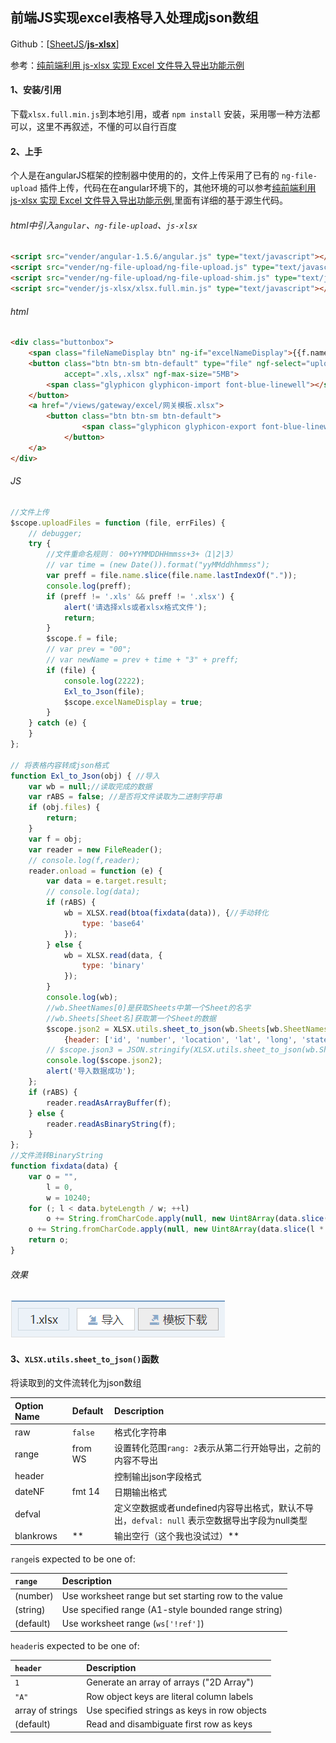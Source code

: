 ## 前端JS实现excel表格导入处理成json数组

Github：\[[SheetJS](https://github.com/SheetJS)/[**js-xlsx**](https://github.com/SheetJS/js-xlsx)\]

参考：[纯前端利用 js-xlsx 实现 Excel 文件导入导出功能示例](http://www.jianshu.com/p/74d405940305)

#### 1、安装/引用

下载`xlsx.full.min.js`到本地引用，或者 `npm install` 安装，采用哪一种方法都可以，这里不再叙述，不懂的可以自行百度

#### 2、上手

个人是在angularJS框架的控制器中使用的的，文件上传采用了已有的 `ng-file-upload` 插件上传，代码在在angular环境下的，其他环境的可以参考[纯前端利用 js-xlsx 实现 Excel 文件导入导出功能示例](http://www.jianshu.com/p/74d405940305),里面有详细的基于源生代码。

###### html中引入`angular`、`ng-file-upload`、`js-xlsx`

```html
<script src="vender/angular-1.5.6/angular.js" type="text/javascript"></script>
<script src="vender/ng-file-upload/ng-file-upload.js" type="text/javascript"></script>
<script src="vender/ng-file-upload/ng-file-upload-shim.js" type="text/javascript"></script>
<script src="vender/js-xlsx/xlsx.full.min.js" type="text/javascript"></script>
```

###### html

```html
<div class="buttonbox">
    <span class="fileNameDisplay btn" ng-if="excelNameDisplay">{{f.name}}</span>
    <button class="btn btn-sm btn-default" type="file" ngf-select="uploadFiles($file, $invalidFiles)"
            accept=".xls,.xlsx" ngf-max-size="5MB">
        <span class="glyphicon glyphicon-import font-blue-linewell"></span>导入
    </button>
    <a href="/views/gateway/excel/网关模板.xlsx">
        <button class="btn btn-sm btn-default">
                <span class="glyphicon glyphicon-export font-blue-linewell"></span>模板下载
            </button>
    </a>
</div>
```

###### JS

```js
//文件上传
$scope.uploadFiles = function (file, errFiles) {
    // debugger;
    try {
        //文件重命名规则： 00+YYMMDDHHmmss+3+（1|2|3）
        // var time = (new Date()).format("yyMMddhhmmss");
        var preff = file.name.slice(file.name.lastIndexOf("."));
        console.log(preff);
        if (preff != '.xls' && preff != '.xlsx') {
            alert('请选择xls或者xlsx格式文件');
            return;
        }
        $scope.f = file;
        // var prev = "00";
        // var newName = prev + time + "3" + preff;
        if (file) {
            console.log(2222);
            Exl_to_Json(file);
            $scope.excelNameDisplay = true;
        }
    } catch (e) {
    }
};

// 将表格内容转成json格式
function Exl_to_Json(obj) { //导入
    var wb = null;//读取完成的数据
    var rABS = false; //是否将文件读取为二进制字符串
    if (obj.files) {
        return;
    }
    var f = obj;
    var reader = new FileReader();
    // console.log(f,reader);
    reader.onload = function (e) {
        var data = e.target.result;
        // console.log(data);
        if (rABS) {
            wb = XLSX.read(btoa(fixdata(data)), {//手动转化
                type: 'base64'
            });
        } else {
            wb = XLSX.read(data, {
                type: 'binary'
            });
        }
        console.log(wb);
        //wb.SheetNames[0]是获取Sheets中第一个Sheet的名字
        //wb.Sheets[Sheet名]获取第一个Sheet的数据
        $scope.json2 = XLSX.utils.sheet_to_json(wb.Sheets[wb.SheetNames[0]],
            {header: ['id', 'number', 'location', 'lat', 'long', 'state'], range: 2, raw: true, defval: null});
        // $scope.json3 = JSON.stringify(XLSX.utils.sheet_to_json(wb.Sheets[wb.SheetNames[1]]));
        console.log($scope.json2);
        alert('导入数据成功');
    };
    if (rABS) {
        reader.readAsArrayBuffer(f);
    } else {
        reader.readAsBinaryString(f);
    }
};
//文件流转BinaryString
function fixdata(data) {
    var o = "",
        l = 0,
        w = 10240;
    for (; l < data.byteLength / w; ++l)
        o += String.fromCharCode.apply(null, new Uint8Array(data.slice(l * w, l * w + w)));
    o += String.fromCharCode.apply(null, new Uint8Array(data.slice(l * w)));
    return o;
}
```

###### 效果

![](/assets/无标题.png)

#### 3、`XLSX.utils.sheet_to_json()`函数

将读取到的文件流转化为json数组

| Option Name | Default | Description |
| :--- | :--- | :--- |
| raw | `false` | 格式化字符串 |
| range | from WS | 设置转化范围`rang: 2`表示从第二行开始导出，之前的内容不导出 |
| header |  | 控制输出json字段格式 |
| dateNF | fmt 14 | 日期输出格式 |
| defval |  | 定义空数据或者undefined内容导出格式，默认不导出，`defval: null` 表示空数据导出字段为null类型 |
| blankrows | \*\* | 输出空行（这个我也没试过）\*\* |

`range`is expected to be one of:

| `range` | Description |
| :--- | :--- |
| \(number\) | Use worksheet range but set starting row to the value |
| \(string\) | Use specified range \(A1-style bounded range string\) |
| \(default\) | Use worksheet range \(`ws['!ref']`\) |

`header`is expected to be one of:

| `header` | Description |
| :--- | :--- |
| `1` | Generate an array of arrays \("2D Array"\) |
| `"A"` | Row object keys are literal column labels |
| array of strings | Use specified strings as keys in row objects |
| \(default\) | Read and disambiguate first row as keys |



